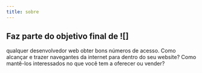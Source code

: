 ```yaml
---
title: sobre
---
```


## Faz parte do objetivo final de ![]



qualquer desenvolvedor web obter bons números de acesso. Como alcançar e trazer navegantes da internet para dentro do seu website? Como mantê-los interessados no que você tem a oferecer ou vender?